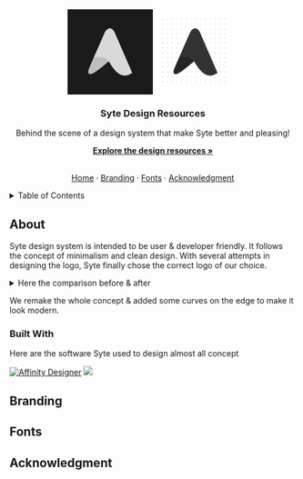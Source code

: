 <div align="center">
  <img src="./assets/preview.png" width="300" align="center" />
  
  <h3>Syte Design Resources</h3>
  <p>Behind the scene of a design system that make Syte better and pleasing!</p>
  <a href="https://github.com/othneildrew/Best-README-Template"><strong>Explore the design resources »</strong></a>  
  <br></br>  
  
  <a href="https://github.com/syteos/">Home</a> ·
  <a href="#branding">Branding</a> ·
  <a href="#fonts">Fonts</a> ·
  <a href="#acknowledgment">Acknowledgment</a>
 
</div>

<!-- TABLE OF CONTENTS -->
<details>
  <summary>Table of Contents</summary>
  <ol>
    <li>
      <a href="#about">About Syte Design</a>
      <ul>
        <li><a href="#built-with">Built With</a></li>
      </ul>
    </li>
    <li>
      <a href="#branding">Branding</a>
      <ul>
        <li><a href="#logo">Logo</a></li>
        <li><a href="#resources">Resources</a></li>
      </ul>
    </li>
    <li><a href="#fonts">Fonts</a></li>
    <li><a href="#acknowledgment">Acknowledgment</a></li>
  </ol>
</details>


## About

Syte design system is intended to be user & developer friendly. It follows the concept of minimalism and clean design. With several attempts in designing
the logo, Syte finally chose the correct logo of our choice. 
<details>
  <summary>Here the comparison before & after</summary>
  <br />
  <img src="./assets/before-after.png" width="300" />
</details>

We remake the whole concept & added some curves on the edge to make it look modern.

### Built With

Here are the software Syte used to design almost all concept

<div>
  <a href="https://affinity.serif.com"><img alt="Affinity Designer" src="https://upload.wikimedia.org/wikipedia/commons/thumb/4/48/Logo_AffinityDesigner.svg/2048px-Logo_AffinityDesigner.svg.png" width="32" /></a> 
  <a href="https://affinity.serif.com"><img src="https://upload.wikimedia.org/wikipedia/commons/thumb/5/59/Logo_AffinityPhoto.svg/512px-Logo_AffinityPhoto.svg.png?20211103032048" width="32" /></a>
</div>

## Branding

## Fonts

## Acknowledgment

